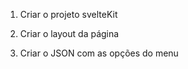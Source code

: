 1) Criar o projeto svelteKit

2) Criar o layout da página

3) Criar o JSON com as opções do menu



	